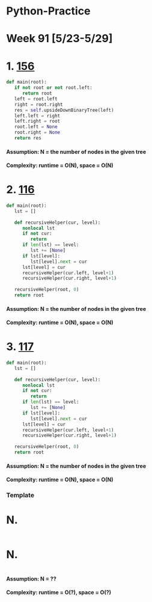 # Python-Practice

# Week 91 [5/23-5/29]

# 1. [156](https://leetcode.com/problems/binary-tree-upside-down/)
```python
def main(root):
   if not root or not root.left:
      return root
   left = root.left
   right = root.right
   res = self.upsideDownBinaryTree(left)
   left.left = right
   left.right = root
   root.left = None
   root.right = None
   return res
```
#### Assumption: N = the number of nodes in the given tree
#### Complexity: runtime = O(N), space = O(N)

# 2. [116](https://leetcode.com/problems/populating-next-right-pointers-in-each-node/)
```python
def main(root):
   lst = []
        
   def recursiveHelper(cur, level):
      nonlocal lst
      if not cur:
         return
      if len(lst) == level:
         lst += [None]
      if lst[level]:
         lst[level].next = cur
      lst[level] = cur
      recursiveHelper(cur.left, level+1)
      recursiveHelper(cur.right, level+1)
      
   recursiveHelper(root, 0)
   return root
```
#### Assumption: N = the number of nodes in the given tree
#### Complexity: runtime = O(N), space = O(N)

# 3. [117](https://leetcode.com/problems/populating-next-right-pointers-in-each-node-ii/)
```python
def main(root):
   lst = []
        
   def recursiveHelper(cur, level):
      nonlocal lst
      if not cur:
         return
      if len(lst) == level:
         lst += [None]
      if lst[level]:
         lst[level].next = cur
      lst[level] = cur
      recursiveHelper(cur.left, level+1)
      recursiveHelper(cur.right, level+1)
      
   recursiveHelper(root, 0)
   return root
```
#### Assumption: N = the number of nodes in the given tree
#### Complexity: runtime = O(N), space = O(N)

### Template
# N. []()
```sql
```

# N. []()
```python
```
#### Assumption: N = ??
#### Complexity: runtime = O(?), space = O(?)
